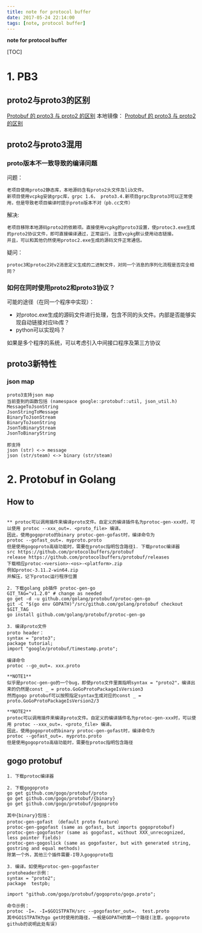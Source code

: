 ```yaml
---
title: note for protocol buffer
date: 2017-05-24 22:14:00
tags: [note, protocol buffer]
---
```


**note for protocol buffer**

<!--more-->

[TOC]

# 1. PB3

## proto2与proto3的区别

[Protobuf 的 proto3 与 proto2 的区别](https://solicomo.com/network-dev/protobuf-proto3-vs-proto2.html)
本地镜像：
[Protobuf 的 proto3 与 proto2 的区别](proto-v2v3-difference.md)

## proto2与proto3混用

### proto版本不一致导致的编译问题

问题：
```
老项目使用proto2静态库，本地源码含有proto2头文件及lib文件。
新项目使用vcpkg安装grpc库，grpc 1.6， proto3.4.新项目grpc及proto3可以正常使用，但是导致老项目编译时提示proto版本不对（pb.cc文件）
```

解决:

```
老项目移除本地源码proto2的依赖项。直接使用vcpkg的proto3设置，使protoc3.exe生成的proto2协议文件，即可直接编译通过，正常运行。注意vcpkg默认使用动态链接。
并且，可以和其他仍然使用protoc2.exe生成的源码文件正常通信。
```

疑问：

```
protoc3和protoc2对v2消息定义生成的二进制文件，对同一个消息的序列化流程是否完全相同？
```

### 如何在同时使用proto2和proto3协议？

可能的途径（在同一个程序中实现）：

- 对protoc.exe生成的源码文件进行处理，包含不同的头文件。内部是否能够实现自动链接对应lib库？
- python可以实现吗？

如果是多个程序的系统，可以考虑引入中间接口程序及第三方协议

## proto3新特性

### json map

```
proto3支持json map
当前查到的函数包括 (namespace google::protobuf::util, json_util.h)
MessageToJsonString
JsonStringToMessage
BinaryToJsonStream
BinaryToJsonString
JsonToBinaryStream
JsonToBinaryString

即支持 
json (str) <-> message
json (str/steam) <-> binary (str/steam)
```

# 2. Protobuf in Golang

## How to

```

** protoc可以调用插件来编译proto文件。自定义的编译插件名为protoc-gen-xxx时，可以使用 protoc --xxx_out=. <proto_file> 编译。
因此，使用gogoproto的binary protoc-gen-gofast时，编译命令为
protoc --gofast_out=. myproto.proto
但是使用gogoproto高级功能时，需要在protoc指明包含路径1. 下载protoc编译器
src https://github.com/protocolbuffers/protobuf
release https://github.com/protocolbuffers/protobuf/releases
下载相应protoc-<version>-<os>-<platform>.zip
例如protoc-3.11.2-win64.zip
并解压，记下protoc运行程序位置

2. 下载golang pb插件 protoc-gen-go
GIT_TAG="v1.2.0" # change as needed
go get -d -u github.com/golang/protobuf/protoc-gen-go
git -C "$(go env GOPATH)"/src/github.com/golang/protobuf checkout $GIT_TAG
go install github.com/golang/protobuf/protoc-gen-go

3. 编译proto文件
proto header：
syntax = "proto3";
package tutorial;
import "google/protobuf/timestamp.proto";

编译命令
protoc --go_out=. xxx.proto

**NOTE1**
似乎是protoc-gen-go的一个bug，即使proto文件里面指明syntax = "proto2"，编译出来的仍然是const _ = proto.GoGoProtoPackageIsVersion3
然而gogo protobuf可以按照指定syntax生成对应的const _ = proto.GoGoProtoPackageIsVersion2/3

**NOTE2**
protoc可以调用插件来编译proto文件。自定义的编译插件名为protoc-gen-xxx时，可以使用 protoc --xxx_out=. <proto_file> 编译。
因此，使用gogoproto的binary protoc-gen-gofast时，编译命令为
protoc --gofast_out=. myproto.proto
但是使用gogoproto高级功能时，需要在protoc指明包含路径
```



## gogo  protobuf

```
1. 下载protoc编译器

2. 下载gogoproto
go get github.com/gogo/protobuf/proto
go get github.com/gogo/protobuf/{binary}
go get github.com/gogo/protobuf/gogoproto

其中{binary}包括：
protoc-gen-gofast （default proto feature）
protoc-gen-gogofast (same as gofast, but imports gogoprotobuf)
protoc-gen-gogofaster (same as gogofast, without XXX_unrecognized, less pointer fields)
protoc-gen-gogoslick (same as gogofaster, but with generated string, gostring and equal methods)
除第一个外，其他三个插件需要-I导入gogoproto包

3. 编译。如使用protoc-gen-gogofaster
protoheader示例：
syntax = "proto2";
package  testpb;

import "github.com/gogo/protobuf/gogoproto/gogo.proto";

命令示例：
protoc -I=. -I=$GO1STPATH/src --gogofaster_out=.  test.proto
其中GO1STPATH为go get时使用的路径，一般是GOPATH的第一个路径(注意，gogoproto github的说明此处有误)
```





